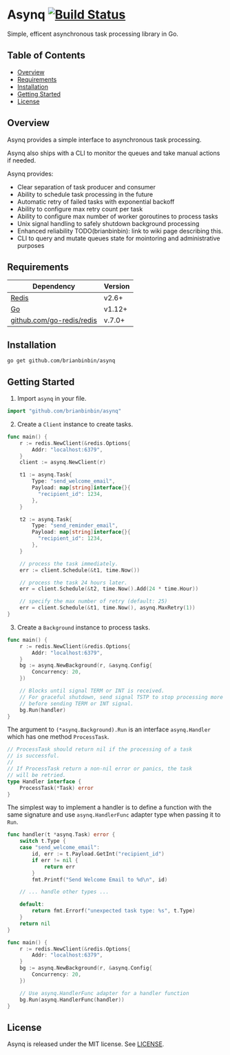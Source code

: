# Asynq&nbsp;[![Build Status](https://travis-ci.com/brianbinbin/asynq.svg?token=paqzfpSkF4p23s5Ux39b&branch=master)](https://travis-ci.com/brianbinbin/asynq)

Simple, efficent asynchronous task processing library in Go.

## Table of Contents

- [Overview](#overview)
- [Requirements](#requirements)
- [Installation](#installation)
- [Getting Started](#getting-started)
- [License](#license)

## Overview

Asynq provides a simple interface to asynchronous task processing.

Asynq also ships with a CLI to monitor the queues and take manual actions if needed.

Asynq provides:

- Clear separation of task producer and consumer
- Ability to schedule task processing in the future
- Automatic retry of failed tasks with exponential backoff
- Ability to configure max retry count per task
- Ability to configure max number of worker goroutines to process tasks
- Unix signal handling to safely shutdown background processing
- Enhanced reliability TODO(brianbinbin): link to wiki page describing this.
- CLI to query and mutate queues state for mointoring and administrative purposes

## Requirements

| Dependency                                                     | Version |
| -------------------------------------------------------------- | ------- |
| [Redis](https://redis.io/)                                     | v2.6+   |
| [Go](https://golang.org/)                                      | v1.12+  |
| [github.com/go-redis/redis](https://github.com/go-redis/redis) | v.7.0+  |

## Installation

```
go get github.com/brianbinbin/asynq
```

## Getting Started

1. Import `asynq` in your file.

```go
import "github.com/brianbinbin/asynq"
```

2. Create a `Client` instance to create tasks.

```go
func main() {
    r := redis.NewClient(&redis.Options{
        Addr: "localhost:6379",
    }
    client := asynq.NewClient(r)

    t1 := asynq.Task{
        Type: "send_welcome_email",
        Payload: map[string]interface{}{
          "recipient_id": 1234,
        },
    }

    t2 := asynq.Task{
        Type: "send_reminder_email",
        Payload: map[string]interface{}{
          "recipient_id": 1234,
        },
    }

    // process the task immediately.
    err := client.Schedule(&t1, time.Now())

    // process the task 24 hours later.
    err = client.Schedule(&t2, time.Now().Add(24 * time.Hour))

    // specify the max number of retry (default: 25)
    err = client.Schedule(&t1, time.Now(), asynq.MaxRetry(1))
}
```

3. Create a `Background` instance to process tasks.

```go
func main() {
    r := redis.NewClient(&redis.Options{
        Addr: "localhost:6379",
    }
    bg := asynq.NewBackground(r, &asynq.Config{
        Concurrency: 20,
    })

    // Blocks until signal TERM or INT is received.
    // For graceful shutdown, send signal TSTP to stop processing more tasks
    // before sending TERM or INT signal.
    bg.Run(handler)
}
```

The argument to `(*asynq.Background).Run` is an interface `asynq.Handler` which has one method `ProcessTask`.

```go
// ProcessTask should return nil if the processing of a task
// is successful.
//
// If ProcessTask return a non-nil error or panics, the task
// will be retried.
type Handler interface {
    ProcessTask(*Task) error
}
```

The simplest way to implement a handler is to define a function with the same signature and use `asynq.HandlerFunc` adapter type when passing it to `Run`.

```go
func handler(t *asynq.Task) error {
    switch t.Type {
    case "send_welcome_email":
        id, err := t.Payload.GetInt("recipient_id")
        if err != nil {
            return err
        }
        fmt.Printf("Send Welcome Email to %d\n", id)

    // ... handle other types ...

    default:
        return fmt.Errorf("unexpected task type: %s", t.Type)
    }
    return nil
}

func main() {
    r := redis.NewClient(&redis.Options{
        Addr: "localhost:6379",
    }
    bg := asynq.NewBackground(r, &asynq.Config{
        Concurrency: 20,
    })

    // Use asynq.HandlerFunc adapter for a handler function
    bg.Run(asynq.HandlerFunc(handler))
}
```

## License

Asynq is released under the MIT license. See [LICENSE](https://github.com/brianbinbin/asynq/blob/master/LICENSE).
